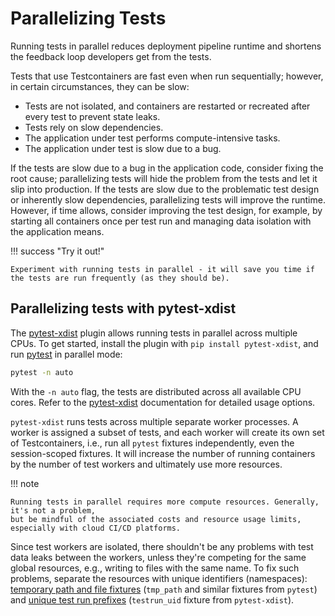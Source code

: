 # Parallelizing Tests

Running tests in parallel reduces deployment pipeline runtime and shortens the feedback loop developers get from the tests.

Tests that use Testcontainers are fast even when run sequentially; however, in certain circumstances, they can be slow:

- Tests are not isolated, and containers are restarted or recreated after every test to prevent state leaks.
- Tests rely on slow dependencies.
- The application under test performs compute-intensive tasks.
- The application under test is slow due to a bug.

If the tests are slow due to a bug in the application code, consider fixing the root cause;
parallelizing tests will hide the problem from the tests and let it slip into production.
If the tests are slow due to the problematic test design or inherently slow dependencies,
parallelizing tests will improve the runtime. However, if time allows, consider improving the test design,
for example, by starting all containers once per test run and managing data isolation with the application means.

!!! success "Try it out!"

    Experiment with running tests in parallel - it will save you time if the tests are run frequently (as they should be).

## Parallelizing tests with pytest-xdist

The [pytest-xdist](https://pytest-xdist.readthedocs.io/en/latest/index.html) plugin allows running tests in parallel across multiple CPUs.
To get started, install the plugin with `pip install pytest-xdist`,
and run [pytest](https://docs.pytest.org/en/latest/) in parallel mode:

```sh
pytest -n auto
```

With the `-n auto` flag, the tests are distributed across all available CPU cores.
Refer to the [pytest-xdist](https://pytest-xdist.readthedocs.io/en/latest/index.html) documentation for detailed usage options.

`pytest-xdist` runs tests across multiple separate worker processes.
A worker is assigned a subset of tests, and each worker will create its own set of Testcontainers,
i.e., run all `pytest` fixtures independently, even the session-scoped fixtures.
It will increase the number of running containers by the number of test workers and ultimately use more resources.

!!! note

    Running tests in parallel requires more compute resources. Generally, it's not a problem,
    but be mindful of the associated costs and resource usage limits, especially with cloud CI/CD platforms.

Since test workers are isolated, there shouldn't be any problems with test data leaks between the workers,
unless they're competing for the same global resources, e.g., writing to files with the same name.
To fix such problems, separate the resources with unique identifiers (namespaces):
[temporary path and file fixtures](https://docs.pytest.org/en/latest/how-to/tmp_path.html) (`tmp_path` and similar fixtures from `pytest`)
and [unique test run prefixes](https://docs.pytest.org/en/latest/how-to/tmp_path.html)
(`testrun_uid` fixture from `pytest-xdist`).
